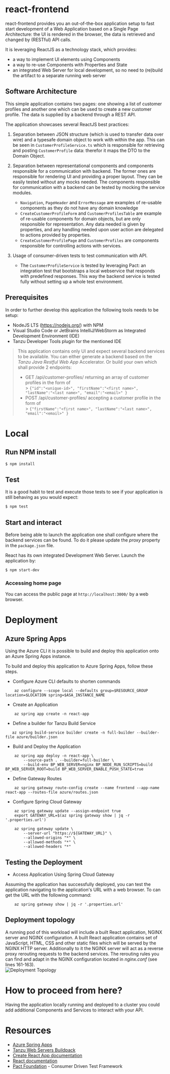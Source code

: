 # react-frontend

react-frontend provides you an out-of-the-box application setup to fast start development of a Web Application based
on a Single Page Architecture: the UI is rendered in the browser, the data is retrieved and changed by (RESTful) API calls.

It is leveraging ReactJS as a technology stack, which provides:
- a way to implement UI elements using Components
- a way to re-use Components with Properties and State
- an integrated Web Server for local development, so no need to (re)build the artifact to a separate running web server

## Software Architecture
This simple application contains two pages: one showing a list of customer profiles and another one which can be used
to create a new customer profile. The data is supplied by a backend through a REST API.

The application showcases several ReactJS best practices:
1. Separation between JSON structure (which is used to transfer data over wire) and a typesafe domain object to work with within the app. 
This can be seen in `CustomerProfileService.ts` which is responsible for retrieving and posting `CustomerProfile` data: therefor it maps the DTO to the Domain Object.

2. Separation between representational components and components responsible for a communication with backend. The former ones
are responsible for rendering UI and providing a proper layout. They can be easily tested without any mocks needed.
The components responsible for communication with a backend can be tested by mocking the service modules.
    - `Navigation`, `PageHeader` and `ErrorMessage` are examples of re-usable components as they do not have any domain knowledge
    - `CreateCustomerProfileForm` and `CustomerProfilesTable` are example of re-usable components for domain objects, but are only responsible for representation. Any data needed is given by properties, 
   and any handling needed upon user action are delegated to actions provided by properties.
    - `CreateCustomerProfilePage` and `CustomerProfiles` are components responsible for controlling actions with services.

3. Usage of consumer-driven tests to test communication with API.
    - The `CustomerProfileService` is tested by leveraging Pact: an integration test that bootstraps a local webservice that responds with predefined responses. This 
   way the backend service is tested fully without setting up a whole test environment.

## Prerequisites
In order to further develop this application the following tools needs to be setup:
- NodeJS LTS (https://nodejs.org/) with NPM
- Visual Studio Code or JetBrains IntelliJ/WebStorm as Integrated Development Environment (IDE)
- Tanzu Developer Tools plugin for the mentioned IDE

> This application contains only UI and expect several backend services to be available. You can either generate a backend based
> on the *Tanzu Java Restful Web App* Accelerator. Or build your own which shall provide 2 endpoints:
> - GET /api/customer-profiles/ returning an array of customer profiles in the form of  
    > ```{"id":"<unique-id>", "firstName":"<first name>", "lastName":"<last name>", "email":"<email>" }```
> - POST /api/customer-profiles/ accepting a customer profile in the form of  
    > ```{"firstName":"<first name>", "lastName":"<last name>", "email":"<email>" }```

# Local

## Run NPM install

```bash
$ npm install
```

## Test
It is a good habit to test and execute those tests to see if your application is still behaving as you would expect:

```bash
$ npm test
```

## Start and interact
Before being able to launch the application one shall configure where the backend services can be found. To do it please update the *proxy*
property in the `package.json` file.

React has its own integrated Development Web Server. Launch the application by:
```bash
$ npm start-dev
```

### Accessing home page
You can access the public page at `http://localhost:3000/` by a web browser.

# Deployment
## Azure Spring Apps
Using the Azure CLI it is possible to build and deploy this application onto an Azure Spring Apps instance.

To build and deploy this application to Azure Spring Apps, follow these steps.

* Configure Azure CLI defaults to shorten commands

```shell
    az configure --scope local --defaults group=$RESOURCE_GROUP location=$LOCATION spring=$ASA_INSTANCE_NAME
```

* Create an Application

```shell
    az spring app create -n react-app
```

* Define a builder for Tanzu Build Service

```shell
   az spring build-service builder create -n full-builder --builder-file azure/builder.json 
```

* Build and Deploy the Application

```shell
    az spring app deploy -n react-app \
        --source-path . --builder=full-builder \
        --build-env BP_WEB_SERVER=nginx BP_NODE_RUN_SCRIPTS=build BP_WEB_SERVER_ROOT=build BP_WEB_SERVER_ENABLE_PUSH_STATE=true
```

* Define Gateway Routes

```shell
    az spring gateway route-config create --name frontend --app-name react-app --routes-file azure/routes.json
```

* Configure Spring Cloud Gateway

```shell
    az spring gateway update --assign-endpoint true
    export GATEWAY_URL=$(az spring gateway show | jq -r '.properties.url')
        
    az spring gateway update \
        --server-url "https://${GATEWAY_URL}" \
        --allowed-origins "*" \
        --allowed-methods "*" \
        --allowed-headers "*" 
```

## Testing the Deployment

* Access Application Using Spring Cloud Gateway

Assuming the application has successfully deployed, you can test the application navigating to the application's URL with a web browser.  To can get the URL with the following command:

```shell
    az spring gateway show | jq -r '.properties.url'
```

## Deployment topology
A running pod of this workload will include a built React application, NGINX server and NGINX configuration. A built React application
contains set of JavaScript, HTML, CSS and other static files which will be served by the NGINX HTTP server. Additionally to it the NGINX server
will act as a reverse proxy rerouting requests to the backend services. The rerouting rules you can find and adapt in the NGINX configuration
located in *nginx.conf* (see lines 161-163).  
![Deployment Topology](DeploymentTopology.png)


# How to proceed from here?
Having the application locally running and deployed to a cluster you could add additional Components and Services to interact
with your API.

# Resources
- [Azure Spring Apps](https://learn.microsoft.com/en-us/azure/spring-apps/overview#enterprise-tier-overview)
- [Tanzu Web Servers Buildpack](https://docs.vmware.com/en/VMware-Tanzu-Buildpacks/services/tanzu-buildpacks/GUID-web-servers-web-servers-buildpack.html)
- [Create React App documentation](https://facebook.github.io/create-react-app/docs/getting-started)
- [React documentation](https://reactjs.org/)
- [Pact Foundation](https://github.com/pact-foundation) - Consumer Driven Test Framework
